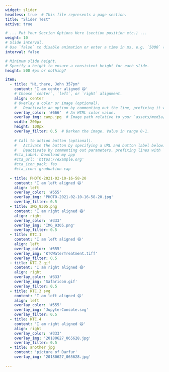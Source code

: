 ```yaml
---
widget: slider
headless: true  # This file represents a page section.
title: "Slider Test"
active: true

# ... Put Your Section Options Here (section position etc.) ...
weight: 10
# Slide interval.
# Use `false` to disable animation or enter a time in ms, e.g. `5000` (5s).
interval: false

# Minimum slide height.
# Specify a height to ensure a consistent height for each slide.
height: 500 #px or nothing?

item:
  - title: "Hi,there, John 357pm"
    content: 'I am center aligned 😄'
    # Choose `center`, `left`, or `right` alignment.
    align: center
    # Overlay a color or image (optional).
    #   Deactivate an option by commenting out the line, prefixing it with `#`.
    overlay_color: '#666'  # An HTML color value.
    overlay_img: camp.jpg  # Image path relative to your `assets/media/` folder
    width: 200px
    height: 100px
    overlay_filter: 0.5  # Darken the image. Value in range 0-1.
    
    # Call to action button (optional).
    #   Activate the button by specifying a URL and button label below.
    #   Deactivate by commenting out parameters, prefixing lines with `#`.
    #cta_label: Download my app
    #cta_url: 'https://example.org'
    #cta_icon_pack: fas
    #cta_icon: graduation-cap
    
  - title: PHOTO-2021-02-10-16-58-20
    content: 'I am left aligned 😄'
    align: left
    overlay_color: '#555'
    overlay_img: 'PHOTO-2021-02-10-16-58-20.jpg'
    overlay_filter: 0.5
  - title: IMG_9305.png
    content: 'I am right aligned 😄'
    align: right
    overlay_color: '#333'
    overlay_img: 'IMG_9305.png'
    overlay_filter: 0.5
  - title: KTC.1 
    content: 'I am left aligned 😄'
    align: left
    overlay_color: '#555'
    overlay_img: 'KTCWaterTreatment.tiff'
    overlay_filter: 0.5
  - title: KTC.2 gif
    content: 'I am right aligned 😄'
    align: right
    overlay_color: '#333'
    overlay_img: 'Safaricom.gif'
    overlay_filter: 0.5
  - title: KTC.3 svg
    content: 'I am left aligned 😄'
    align: left
    overlay_color: '#555'
    overlay_img: 'JupyterConsole.svg'
    overlay_filter: 0.5
  - title: KTC.4
    content: 'I am right aligned 😄'
    align: right
    overlay_color: '#333'
    overlay_img: '20180627_065628.jpg'
    overlay_filter: 0.5
  - title: another jpg
    content: 'picture of Darfur'
    overlay_img: '20180627_065628.jpg'
    
---
```

